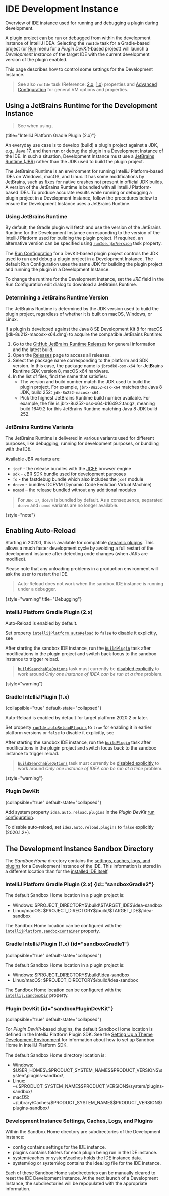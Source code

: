 <!-- Copyright 2000-2024 JetBrains s.r.o. and contributors. Use of this source code is governed by the Apache 2.0 license. -->

# IDE Development Instance

<link-summary>Overview of IDE instance used for running and debugging a plugin during development.</link-summary>

A plugin project can be run or debugged from within the development instance of IntelliJ IDEA.
Selecting the `runIde` task for a Gradle-based project (or [Run](running_and_debugging_a_theme.md) menu for a _Plugin DevKit_-based project)
will launch a _Development Instance_ of the target IDE with the current development version of the plugin enabled.

This page describes how to control some settings for the Development Instance.

> See also `runIde` task (Reference: [2.x](tools_intellij_platform_gradle_plugin_tasks.md#runIde), [1.x](tools_gradle_intellij_plugin.md#tasks-runide)) properties and [Advanced Configuration](https://www.jetbrains.com/help/idea/tuning-the-ide.html) for general VM options and properties.
>

## Using a JetBrains Runtime for the Development Instance

> See [](tools_intellij_platform_gradle_plugin_jetbrains_runtime.md) when using [](tools_intellij_platform_gradle_plugin.md).
>
{title="IntelliJ Platform Gradle Plugin (2.x)"}

An everyday use case is to develop (build) a plugin project against a JDK, e.g., Java 17, and then run or debug the plugin in a Development Instance of the IDE.
In such a situation, Development Instance must use a [JetBrains Runtime (JBR)](https://www.jetbrains.com/jetbrains-runtime) rather than the JDK used to build the plugin project.

The JetBrains Runtime is an environment for running IntelliJ Platform-based IDEs on Windows, macOS, and Linux.
It has some modifications by JetBrains, such as fixes for native crashes not present in official JDK builds.
A version of the JetBrains Runtime is bundled with all IntelliJ Platform-based IDEs.
To produce accurate results while running or debugging a plugin project in a Development Instance, follow the procedures below to ensure the Development Instance uses a JetBrains Runtime.

### Using JetBrains Runtime

<tabs group="project-type">

<tab title="Gradle IntelliJ Plugin (1.x)" group-key="gradle">

By default, the Gradle plugin will fetch and use the version of the JetBrains Runtime for the Development Instance corresponding to the version of the IntelliJ Platform used for building the plugin project.
If required, an alternative version can be specified using [`runIde.jbrVersion`](tools_gradle_intellij_plugin.md#tasks-runide-jbrversion) task property.

</tab>

<tab title="Plugin DevKit" group-key="devkit">

The [Run Configuration](https://www.jetbrains.com/help/idea/run-debug-configuration.html) for a DevKit-based plugin project controls the JDK used to run and debug a plugin project in a Development Instance.
The default Run Configuration uses the same JDK for building the plugin project and running the plugin in a Development Instance.

To change the runtime for the Development Instance, set the _JRE_ field in the Run Configuration edit dialog to download a JetBrains Runtime.

</tab>
</tabs>

### Determining a JetBrains Runtime Version

The JetBrains Runtime is determined by the JDK version used to build the plugin project, regardless of whether it is built on macOS, Windows, or Linux.

<procedure title="Determine an Example JetBrains Runtime Version">

If a plugin is developed against the Java 8 SE Development Kit 8 for macOS (<path>jdk-8u212-macosx-x64.dmg</path>) to acquire the compatible JetBrains Runtime:

1. Go to the [GitHub JetBrains Runtime Releases](https://github.com/JetBrains/JetBrainsRuntime) for general information and the latest build.
2. Open the [Releases](https://github.com/JetBrains/JetBrainsRuntime/releases) page to access all releases.
3. Select the package name corresponding to the platform and SDK version.
   In this case, the package name is `jbrsdk8-osx-x64` for **J**et**B**rains **R**untime _SDK_ version 8, macOS x64 hardware.
4. In the list of files, find the name that satisfies:
    * The version and build number match the JDK used to build the plugin project.
      For example, `jbrx-8u252-osx-x64` matches the Java 8 JDK, build 252: `jdk-8u252-macosx-x64`.
    * Pick the highest JetBrains Runtime build number available.
      For example, the file is <path>jbrx-8u252-osx-x64-b1649.2.tar.gz</path>, meaning build 1649.2 for this JetBrains Runtime matching Java 8 JDK build 252.

</procedure>

### JetBrains Runtime Variants

The JetBrains Runtime is delivered in various variants used for different purposes, like debugging, running for development purposes, or bundling with the IDE.

Available JBR variants are:

- `jcef` - the release bundles with the [JCEF](embedded_browser_jcef.md) browser engine
- `sdk` - JBR SDK bundle used for development purposes
- `fd` - the fastdebug bundle which also includes the `jcef` module
- `dcevm` - bundles DCEVM (Dynamic Code Evolution Virtual Machine)
- `nomod` – the release bundled without any additional modules

> For `JBR 17`, `dcevm` is bundled by default.
> As a consequence, separated `dcevm` and `nomod` variants are no longer available.
>
{style="note"}

## Enabling Auto-Reload

<primary-label ref="2020.1"/>

Starting in 2020.1, this is available for compatible [dynamic plugins](dynamic_plugins.md).
This allows a much faster development cycle by avoiding a full restart of the development instance after detecting code changes (when JARs are modified).

Please note that any unloading problems in a production environment will ask the user to restart the IDE.

> Auto-Reload does not work when the sandbox IDE instance is running under a debugger.
>
{style="warning" title="Debugging"}

### IntelliJ Platform Gradle Plugin (2.x)

Auto-Reload is enabled by default.

Set property [`intellijPlatform.autoReload`](tools_intellij_platform_gradle_plugin_extension.md#intellijPlatform-autoReload) to `false` to disable it explicitly,
see [](tools_intellij_platform_gradle_plugin_faq.md#how-to-disable-the-automatic-reload-of-dynamic-plugins)

After starting the sandbox IDE instance, run the [`buildPlugin`](tools_intellij_platform_gradle_plugin_tasks.md#buildPlugin) task after modifications
in the plugin project and switch back focus to the sandbox instance to trigger reload.

> [`buildSearchableOptions`](tools_intellij_platform_gradle_plugin_tasks.md#buildSearchableOptions) task must currently be
> [disabled explicitly](tools_intellij_platform_gradle_plugin_faq.md#how-to-disable-building-the-searchable-options) to work around
> _Only one instance of IDEA can be run at a time_ problem.
>
{style="warning"}

### Gradle IntelliJ Plugin (1.x)

{collapsible="true" default-state="collapsed"}

<primary-label ref="Obsolete"/>

<include from="tools_gradle_intellij_plugin.md" element-id="gradlePluginObsolete"/>

Auto-Reload is enabled by default for target platform 2020.2 or later.

Set property [`runIde.autoReloadPlugins`](tools_gradle_intellij_plugin.md#tasks-runide-autoreloadplugins) to `true` for enabling it in earlier platform versions or `false` to disable it explicitly,
see [](tools_gradle_intellij_plugin_faq.md#how-to-disable-automatic-reload-of-dynamic-plugins)

After starting the sandbox IDE instance, run the [`buildPlugin`](tools_gradle_intellij_plugin.md#tasks-buildplugin) task after modifications in the plugin project
and switch focus back to the sandbox instance to trigger reload.

> [`buildSearchableOptions`](tools_gradle_intellij_plugin.md#tasks-buildsearchableoptions) task must currently be
> [disabled explicitly](tools_gradle_intellij_plugin_faq.md#how-to-disable-building-searchable-options) to work around
> _Only one instance of IDEA can be run at a time_ problem.
>
{style="warning"}

### Plugin DevKit

{collapsible="true" default-state="collapsed"}

Add system property `idea.auto.reload.plugins` in the _Plugin DevKit_ [run configuration](running_and_debugging_a_theme.md).

To disable auto-reload, set `idea.auto.reload.plugins` to `false` explicitly (2020.1.2+).

## The Development Instance Sandbox Directory

The _Sandbox Home_ directory contains the [settings, caches, logs, and plugins](#development-instance-settings-caches-logs-and-plugins) for a Development Instance of the IDE.
This information is stored in a different location than for the [installed IDE itself](https://intellij-support.jetbrains.com/hc/en-us/articles/206544519-Directories-used-by-the-IDE-to-store-settings-caches-plugins-and-logs).

### IntelliJ Platform Gradle Plugin (2.x) {id="sandboxGradle2"}

The default Sandbox Home location in a [](tools_intellij_platform_gradle_plugin.md) plugin project is:

* Windows: <path>\$PROJECT_DIRECTORY\$\\build\\\$TARGET_IDE\$\\idea-sandbox</path>
* Linux/macOS: <path>\$PROJECT_DIRECTORY\$/build/\$TARGET_IDE\$/idea-sandbox</path>

The Sandbox Home location can be configured with the [`intellijPlatform.sandboxContainer`](tools_intellij_platform_gradle_plugin_extension.md#intellijPlatform-sandboxContainer) property.

### Gradle IntelliJ Plugin (1.x) {id="sandboxGradle1"}

{collapsible="true" default-state="collapsed"}

<primary-label ref="Obsolete"/>

<include from="tools_gradle_intellij_plugin.md" element-id="gradlePluginObsolete"/>

The default Sandbox Home location in a [](tools_gradle_intellij_plugin.md) plugin project is:

* Windows: <path>\$PROJECT_DIRECTORY\$\\build\\idea-sandbox</path>
* Linux/macOS: <path>\$PROJECT_DIRECTORY\$/build/idea-sandbox</path>

The Sandbox Home location can be configured with the [`intellij.sandboxDir`](tools_gradle_intellij_plugin.md#intellij-extension-sandboxdir) property.

### Plugin DevKit {id="sandboxPluginDevKit"}

{collapsible="true" default-state="collapsed"}

For _Plugin DevKit_-based plugins, the default <control>Sandbox Home</control> location is defined in the IntelliJ Platform Plugin SDK.
See the [Setting Up a Theme Development Environment](setting_up_theme_environment.md#add-intellij-platform-plugin-sdk) for information about how to set up Sandbox Home in IntelliJ Platform SDK.

The default Sandbox Home directory location is:

* Windows: <path>\$USER_HOME\$\\.\$PRODUCT_SYSTEM_NAME\$\$PRODUCT_VERSION\$\\system\\plugins-sandbox\\</path>
* Linux: <path>~/.\$PRODUCT_SYSTEM_NAME\$\$PRODUCT_VERSION\$/system/plugins-sandbox/</path>
* macOS: <path>~/Library/Caches/\$PRODUCT_SYSTEM_NAME\$\$PRODUCT_VERSION\$/plugins-sandbox/</path>

### Development Instance Settings, Caches, Logs, and Plugins

Within the Sandbox Home directory are subdirectories of the Development Instance:

* <path>config</path> contains settings for the IDE instance.
* <path>plugins</path> contains folders for each plugin being run in the IDE instance.
* <path>system/caches</path> or <path>system\caches</path> holds the IDE instance data.
* <path>system/log</path> or <path>system\log</path> contains the <path>idea.log</path> file for the IDE instance.

Each of these Sandbox Home subdirectories can be manually cleared to reset the IDE Development Instance.
At the next launch of a Development Instance, the subdirectories will be repopulated with the appropriate information.
